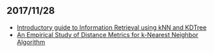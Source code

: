 #

## 2017/11/28
* [Introductory guide to Information Retrieval using kNN and KDTree](https://www.analyticsvidhya.com/blog/2017/11/information-retrieval-using-kdtree/?utm_source=feedburner&utm_medium=email&utm_campaign=Feed%3A+AnalyticsVidhya+%28Analytics+Vidhya%29)
* [An Empirical Study of Distance Metrics for k-Nearest Neighbor Algorithm](https://www2.ia-engineers.org/iciae/index.php/iciae/iciae2015/paper/viewFile/572/423)
